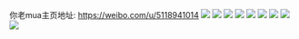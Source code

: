 你老mua主页地址: https://weibo.com/u/5118941014 
![](https://wx4.sinaimg.cn/mw2000/005AqyoKly1h7zulruvmrj32c033zb2a.jpg) 
![](https://wx4.sinaimg.cn/mw2000/005AqyoKly1h7zulwvwsrj32c033xqv6.jpg) 
![](https://wx4.sinaimg.cn/mw2000/005AqyoKly1h7zulxe1ejj30u01i7gyb.jpg) 
![](https://wx4.sinaimg.cn/mw2000/005AqyoKly1h7zulud93sj32c033zu0z.jpg) 
![](https://wx4.sinaimg.cn/mw2000/005AqyoKly1h7zulxuq39j30u01hcdq4.jpg) 
![](https://wx4.sinaimg.cn/mw2000/005AqyoKly1h7zulyfw7tj30u01hc47c.jpg) 
![](https://wx4.sinaimg.cn/mw2000/005AqyoKly1h7zulnxhj5j30u01hcn8c.jpg) 
![](https://wx4.sinaimg.cn/mw2000/005AqyoKgy1gsya87ujhdj30v91jkal3.jpg) 
![](https://wx4.sinaimg.cn/mw2000/005AqyoKgy1gsya88bw27j60tz140dqi02.jpg) 
